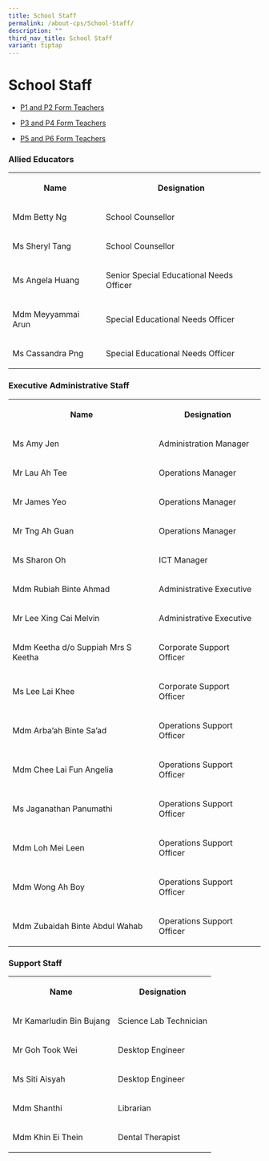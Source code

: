 ```yaml
---
title: School Staff
permalink: /about-cps/School-Staff/
description: ""
third_nav_title: School Staff
variant: tiptap
---
```

<h1><strong>School Staff</strong></h1>
<ul data-tight="true" class="tight">
<li>
<p><a href="/about-cps/school-staff/p1-and-p2-form-teachers" rel="noopener noreferrer nofollow" target="_blank">P1 and P2 Form Teachers</a>
</p>
</li>
<li>
<p><a href="/about-cps/school-staff/p3-and-p4-form-teachers" rel="noopener noreferrer nofollow" target="_blank">P3 and P4 Form Teachers</a>
</p>
</li>
<li>
<p><a href="/about-cps/school-staff/p5-and-p6-form-teachers" rel="noopener noreferrer nofollow" target="_blank">P5 and P6 Form Teachers</a>
</p>
</li>
</ul>
<h3>Allied Educators</h3>
<table style="minWidth: 50px">
<colgroup>
<col>
<col>
</colgroup>
<tbody>
<tr>
<th rowspan="1" colspan="1">
<p>Name</p>
</th>
<th rowspan="1" colspan="1">
<p>Designation</p>
</th>
</tr>
<tr>
<td rowspan="1" colspan="1">
<p>Mdm Betty Ng</p>
</td>
<td rowspan="1" colspan="1">
<p>School Counsellor</p>
</td>
</tr>
<tr>
<td rowspan="1" colspan="1">
<p>Ms Sheryl Tang</p>
</td>
<td rowspan="1" colspan="1">
<p>School Counsellor</p>
</td>
</tr>
<tr>
<td rowspan="1" colspan="1">
<p>Ms Angela Huang</p>
</td>
<td rowspan="1" colspan="1">
<p>Senior Special Educational Needs Officer</p>
</td>
</tr>
<tr>
<td rowspan="1" colspan="1">
<p>Mdm Meyyammai Arun</p>
</td>
<td rowspan="1" colspan="1">
<p>Special Educational Needs Officer</p>
</td>
</tr>
<tr>
<td rowspan="1" colspan="1">
<p>Ms Cassandra Png</p>
</td>
<td rowspan="1" colspan="1">
<p>Special Educational Needs Officer</p>
</td>
</tr>
</tbody>
</table>
<h3>Executive Administrative Staff</h3>
<table style="minWidth: 50px">
<colgroup>
<col>
<col>
</colgroup>
<tbody>
<tr>
<th rowspan="1" colspan="1">
<p>Name</p>
</th>
<th rowspan="1" colspan="1">
<p>Designation</p>
</th>
</tr>
<tr>
<td rowspan="1" colspan="1">
<p>Ms Amy Jen</p>
</td>
<td rowspan="1" colspan="1">
<p>Administration Manager</p>
</td>
</tr>
<tr>
<td rowspan="1" colspan="1">
<p>Mr Lau Ah Tee</p>
</td>
<td rowspan="1" colspan="1">
<p>Operations Manager</p>
</td>
</tr>
<tr>
<td rowspan="1" colspan="1">
<p>Mr James Yeo</p>
</td>
<td rowspan="1" colspan="1">
<p>Operations Manager</p>
</td>
</tr>
<tr>
<td rowspan="1" colspan="1">
<p>Mr Tng Ah Guan</p>
</td>
<td rowspan="1" colspan="1">
<p>Operations Manager</p>
</td>
</tr>
<tr>
<td rowspan="1" colspan="1">
<p>Ms Sharon Oh</p>
</td>
<td rowspan="1" colspan="1">
<p>ICT Manager</p>
</td>
</tr>
<tr>
<td rowspan="1" colspan="1">
<p>Mdm Rubiah Binte Ahmad</p>
</td>
<td rowspan="1" colspan="1">
<p>Administrative Executive</p>
</td>
</tr>
<tr>
<td rowspan="1" colspan="1">
<p>Mr Lee Xing Cai Melvin</p>
</td>
<td rowspan="1" colspan="1">
<p>Administrative Executive</p>
</td>
</tr>
<tr>
<td rowspan="1" colspan="1">
<p>Mdm Keetha d/o Suppiah Mrs S Keetha</p>
</td>
<td rowspan="1" colspan="1">
<p>Corporate Support Officer</p>
</td>
</tr>
<tr>
<td rowspan="1" colspan="1">
<p>Ms Lee Lai Khee</p>
</td>
<td rowspan="1" colspan="1">
<p>Corporate Support Officer</p>
</td>
</tr>
<tr>
<td rowspan="1" colspan="1">
<p>Mdm Arba’ah Binte Sa’ad</p>
</td>
<td rowspan="1" colspan="1">
<p>Operations Support Officer</p>
</td>
</tr>
<tr>
<td rowspan="1" colspan="1">
<p>Mdm Chee Lai Fun Angelia</p>
</td>
<td rowspan="1" colspan="1">
<p>Operations Support Officer</p>
</td>
</tr>
<tr>
<td rowspan="1" colspan="1">
<p>Ms Jaganathan Panumathi</p>
</td>
<td rowspan="1" colspan="1">
<p>Operations Support Officer</p>
</td>
</tr>
<tr>
<td rowspan="1" colspan="1">
<p>Mdm Loh Mei Leen</p>
</td>
<td rowspan="1" colspan="1">
<p>Operations Support Officer</p>
</td>
</tr>
<tr>
<td rowspan="1" colspan="1">
<p>Mdm Wong Ah Boy</p>
</td>
<td rowspan="1" colspan="1">
<p>Operations Support Officer</p>
</td>
</tr>
<tr>
<td rowspan="1" colspan="1">
<p>Mdm Zubaidah Binte Abdul Wahab</p>
</td>
<td rowspan="1" colspan="1">
<p>Operations Support Officer</p>
</td>
</tr>
</tbody>
</table>
<h3>Support Staff</h3>
<table style="minWidth: 50px">
<colgroup>
<col>
<col>
</colgroup>
<tbody>
<tr>
<th rowspan="1" colspan="1">
<p>Name</p>
</th>
<th rowspan="1" colspan="1">
<p>Designation</p>
</th>
</tr>
<tr>
<td rowspan="1" colspan="1">
<p>Mr Kamarludin Bin Bujang</p>
</td>
<td rowspan="1" colspan="1">
<p>Science Lab Technician</p>
</td>
</tr>
<tr>
<td rowspan="1" colspan="1">
<p>Mr Goh Took Wei</p>
</td>
<td rowspan="1" colspan="1">
<p>Desktop Engineer</p>
</td>
</tr>
<tr>
<td rowspan="1" colspan="1">
<p>Ms Siti Aisyah</p>
</td>
<td rowspan="1" colspan="1">
<p>Desktop Engineer</p>
</td>
</tr>
<tr>
<td rowspan="1" colspan="1">
<p>Mdm Shanthi</p>
</td>
<td rowspan="1" colspan="1">
<p>Librarian</p>
</td>
</tr>
<tr>
<td rowspan="1" colspan="1">
<p>Mdm Khin Ei Thein</p>
</td>
<td rowspan="1" colspan="1">
<p>Dental Therapist</p>
</td>
</tr>
</tbody>
</table>
<p></p>